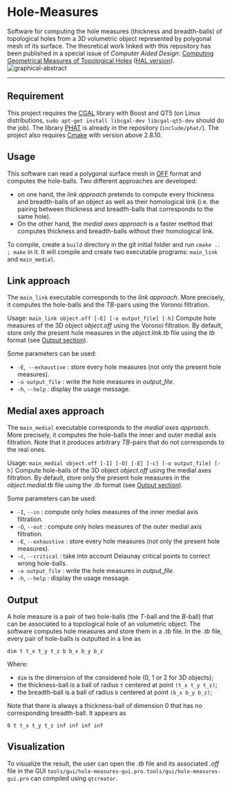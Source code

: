 # Hole-Measures
Software for computing the hole measures (thickness and breadth-balls) of topological holes from a 3D volumetric object represented by polygonal mesh of its surface. The theoretical work linked with this repository has been published in a special issue of _Computer Aided Design_: [Computing Geometrical Measures of Topological Holes](https://doi.org/10.1016/j.cad.2023.103563) ([HAL version](https://hal.science/hal-04322031v1)).
![graphical-abstract](https://github.com/Yann-Situ/Hole-Measures/assets/51318484/8060e38f-420c-435c-89f3-f8a7bcf37fda)

-----------------

## Requirement
This project requires the [CGAL](https://www.cgal.org/) library with Boost and QT5 (on Linux distributions, `sudo apt-get install libcgal-dev libcgal-qt5-dev` should do the job).
The library [PHAT](https://github.com/blazs/phat) is already in the repository (`include/phat/`). The project also requires [Cmake](https://cmake.org/download/) with version above 2.8.10.

## Usage
This software can read a polygonal surface mesh in [OFF](https://en.wikipedia.org/wiki/OFF_(file_format)) format and computes the hole-balls. Two different approaches are developed:
- on one hand, the *link approach* pretends to compute every thickness and breadth-balls of an object as well as their homological link (i.e. the pairing between thickness and breadth-balls that corresponds to the same hole).
- On the other hand, the *medial axes approach* is a faster method that computes thickness and breadth-balls without their homological link.

To compile, create a `build` directory in the git initial folder and run `cmake .. ; make` in it. It will compile and create two executable programs: `main_link` and `main_medial`.

## Link approach
The `main_link` executable corresponds to the *link approach*. More precisely, it computes the hole-balls and the *TB*-pairs using the Voronoi filtration.

Usage: `main_link object.off [-E] [-o output_file] [-h]`
Compute hole measures of the 3D object *object.off* using the Voronoi filtration.
By default, store only the present hole measures in the *object.link.tb* file using the *tb* format (see [Output section](#output)).

Some parameters can be used:
- `-E`,` --exhaustive` : store every hole measures (not only the present hole measures).
- `-o output_file`     : write the hole measures in *output_file*.
- `-h`, `--help`       : display the usage message.

## Medial axes approach
The `main_medial` executable corresponds to the *medial axes approach*. More precisely, it computes the hole-balls the inner and outer medial axis filtration. Note that it produces arbitrary *TB*-pairs that do not corresponds to the real ones.

Usage: `main_medial object.off [-I] [-O] [-E] [-c] [-o output_file] [-h]`
Compute hole-balls of the 3D object *object.off* using the medial axes filtration.
By default, store only the present hole measures in the *object.medial.tb* file using the *.tb* format (see [Output section](#output)).

Some parameters can be used:
- `-I`, `--in`         : compute only holes measures of the inner medial axis filtration.
- `-O`, `--out`        : compute only holes measures of the outer medial axis filtration.
- `-E`, `--exhaustive` : store every hole measures (not only the present hole measures).
- `-c`, `--critical`   : take into account Delaunay critical points to correct wrong hole-balls.
- `-o output_file`     : write the hole measures in *output_file*.
- `-h`, `--help`       : display the usage message.

## Output
A hole measure is a pair of two hole-balls (the *T*-ball and the *B*-ball) that can be associated to a topological hole of an volumetric object.
The software computes hole measures and store them in a *.tb* file.
In the *.tb* file, every pair of hole-balls is outputted in a line as
```
dim t t_x t_y t_z b b_x b_y b_z
```
Where:
- `dim` is the dimension of the considered hole (0, 1 or 2 for 3D objects);
- the thickness-ball is a ball of radius `t` centered at point `(t_x t_y t_z)`;
- the breadth-ball is a ball of radius `b` centered at point `(b_x b_y b_z)`;

Note that there is always a thickness-ball of dimension 0 that has no corresponding breadth-ball. It appears as
```
0 t t_x t_y t_z inf inf inf inf
```

## Visualization
To visualize the result, the user can open the _.tb_ file and its associated _.off_ file in the GUI `tools/gui/hole-measures-gui.pro`.
`tools/gui/hole-measures-gui.pro` can compiled using `qtcreator`.

